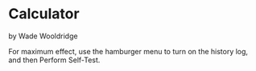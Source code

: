 # Calculator
by Wade Wooldridge

For maximum effect, use the hamburger menu to turn on the history log, and
then Perform Self-Test.